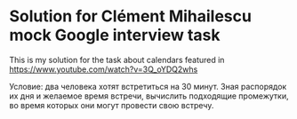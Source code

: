 # Solution for Clément Mihailescu mock Google interview task
This is my solution for the task about calendars featured in https://www.youtube.com/watch?v=3Q_oYDQ2whs

Условие:
два человека хотят встретиться на 30 минут.
Зная распорядок их дня и желаемое время встречи, вычислить подходящие промежутки, во время которых они могут провести свою встречу.
